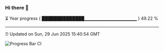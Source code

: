 ### Hi there 👋

⏳ Year progress { ██████████████▁▁▁▁▁▁▁▁▁▁▁▁▁▁▁▁ } 49.22 %

---

⏰ Updated on Sun, 29 Jun 2025 15:40:54 GMT

![Progress Bar CI](https://github.com/IshwaranRudhara/GIT-ACTION/workflows/Progress%20Bar%20CI/badge.svg)
